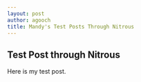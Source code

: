 ```yaml
---
layout: post
author: agooch
title: Mandy's Test Posts Through Nitrous
---
```


## Test Post through Nitrous

Here is my test post. 